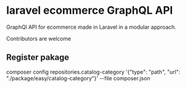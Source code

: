 # laravel ecommerce GraphQL API
GraphQl API for ecommerce made in Laravel in a modular approach.

Contributors are welcome

## Register pakage
composer config repositories.catalog-category '{"type": "path", "url": "./package/easy/catalog-category"}' --file composer.json